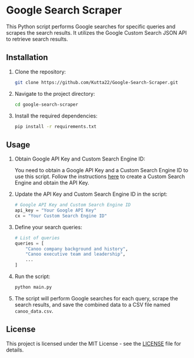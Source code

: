 # Google Search Scraper

This Python script performs Google searches for specific queries and scrapes the search results. It utilizes the Google Custom Search JSON API to retrieve search results.

## Installation

1. Clone the repository:

    ```bash
    git clone https://github.com/Kutta22/Google-Search-Scraper.git
    ```

2. Navigate to the project directory:

    ```bash
    cd google-search-scraper
    ```

3. Install the required dependencies:

    ```bash
    pip install -r requirements.txt
    ```

## Usage

1. Obtain Google API Key and Custom Search Engine ID:
   
   You need to obtain a Google API Key and a Custom Search Engine ID to use this script. Follow the instructions [here](https://developers.google.com/custom-search/v1/overview) to create a Custom Search Engine and obtain the API Key.

2. Update the API Key and Custom Search Engine ID in the script:

    ```python
    # Google API Key and Custom Search Engine ID
    api_key = "Your Google API Key"
    cx = "Your Custom Search Engine ID"
    ```

3. Define your search queries:

    ```python
    # List of queries
    queries = [
        "Canoo company background and history",
        "Canoo executive team and leadership",
        ...
    ]
    ```

4. Run the script:

    ```bash
    python main.py
    ```

5. The script will perform Google searches for each query, scrape the search results, and save the combined data to a CSV file named `canoo_data.csv`.

## License

This project is licensed under the MIT License - see the [LICENSE](LICENSE) file for details.
